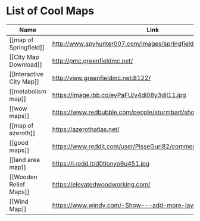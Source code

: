 # List of Cool Maps
Name|Link
|-|-
[[map of Springfield]]|http://www.spyhunter007.com/Images/springfield_map.png
[[City Map Download]]|http://pmc.greenfieldmc.net/
[[Interactive City Map]]|http://view.greenfieldmc.net:8122/
[[metabolism map]]|https://image.ibb.co/eyPaFU/v4di08y3djl11.jpg
[[wow maps]]|https://www.redbubble.com/people/sturmbart/shop?asc=u
[[map of azeroth]]|https://azerothatlas.net/
[[good maps]]|https://www.reddit.com/user/PisseGuri82/comments/a55lk7/my_maps/
[[land area map]]|https://i.redd.it/d0tlonyo6u451.jpg
[[Wooden Relief Maps]]|https://elevatedwoodworking.com/
[[Wind Map]]|https://www.windy.com/-Show---add-more-layers/overlays?cosc|21.466|85.078|3,m:dHkah6V"
